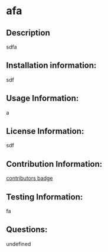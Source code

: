 
# afa
  
## Description
sdfa
  
## Installation information:
sdf
  
## Usage Information:
a
  
## License Information:
sdf
  

## Contribution Information:
[contributors badge](img.shields.io/badge/Contributors-asd-brightgreen)

## Testing Information:
fa
  
## Questions:
undefined
  
